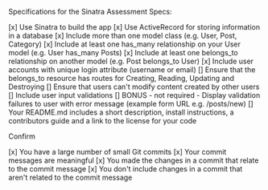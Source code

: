 
Specifications for the Sinatra Assessment
Specs:

[x] Use Sinatra to build the app
[x] Use ActiveRecord for storing information in a database
[x] Include more than one model class (e.g. User, Post, Category)
[x] Include at least one has_many relationship on your User model (e.g. User has_many Posts)
[x] Include at least one belongs_to relationship on another model (e.g. Post belongs_to User)
[x] Include user accounts with unique login attribute (username or email)
[] Ensure that the belongs_to resource has routes for Creating, Reading, Updating and Destroying
[] Ensure that users can't modify content created by other users
[] Include user input validations
[] BONUS - not required - Display validation failures to user with error message (example form URL e.g. /posts/new)
[] Your README.md includes a short description, install instructions, a contributors guide and a link to the license for your code

Confirm

[x] You have a large number of small Git commits
[x] Your commit messages are meaningful
[x] You made the changes in a commit that relate to the commit message
[x] You don't include changes in a commit that aren't related to the commit message
